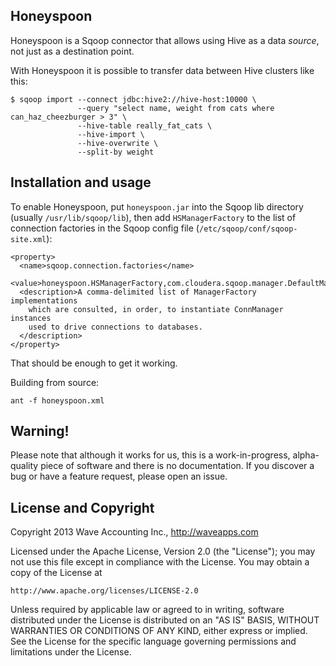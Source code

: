 Honeyspoon
----------

Honeyspoon is a Sqoop connector that allows using Hive as a data *source*,
not just as a destination point.

With Honeyspoon it is possible to transfer data between Hive clusters like this:

    $ sqoop import --connect jdbc:hive2://hive-host:10000 \
                   --query "select name, weight from cats where can_haz_cheezburger > 3" \
                   --hive-table really_fat_cats \
                   --hive-import \
                   --hive-overwrite \
                   --split-by weight

## Installation and usage

To enable Honeyspoon, put `honeyspoon.jar` into the Sqoop lib directory (usually `/usr/lib/sqoop/lib`),
then add `HSManagerFactory` to the list of connection factories in the Sqoop config
file (`/etc/sqoop/conf/sqoop-site.xml`):

    <property>
      <name>sqoop.connection.factories</name>
      <value>honeyspoon.HSManagerFactory,com.cloudera.sqoop.manager.DefaultManagerFactory</value>
      <description>A comma-delimited list of ManagerFactory implementations
        which are consulted, in order, to instantiate ConnManager instances
        used to drive connections to databases.
      </description>
    </property>

That should be enough to get it working.

Building from source:

    ant -f honeyspoon.xml

## Warning!

Please note that although it works for us, this is a work-in-progress, alpha-quality piece of software
and there is no documentation. If you discover a bug or have a feature request, please open an issue.


## License and Copyright

Copyright 2013 Wave Accounting Inc., http://waveapps.com

Licensed under the Apache License, Version 2.0 (the "License");
you may not use this file except in compliance with the License.
You may obtain a copy of the License at

    http://www.apache.org/licenses/LICENSE-2.0

Unless required by applicable law or agreed to in writing, software
distributed under the License is distributed on an "AS IS" BASIS,
WITHOUT WARRANTIES OR CONDITIONS OF ANY KIND, either express or implied.
See the License for the specific language governing permissions and
limitations under the License.

